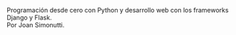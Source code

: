 Programación desde cero con Python y desarrollo web con los frameworks Django y Flask. <br/>
Por Joan Simonutti.
